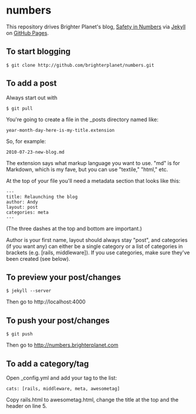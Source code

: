 # numbers

This repository drives Brighter Planet's blog, [Safety in Numbers](http://numbers.brighterplanet.com) via [Jekyll](http://github.com/mojombo/jekyll) on [GitHub Pages](http://pages.github.com).

## To start blogging

    $ git clone http://github.com/brighterplanet/numbers.git

## To add a post

Always start out with

    $ git pull

You're going to create a file in the _posts directory named like:

    year-month-day-here-is-my-title.extension
    
So, for example:

    2010-07-23-new-blog.md
    
The extension says what markup language you want to use. "md" is for Markdown, which is my fave, but you can use "textile," "html," etc.

At the top of your file you'll need a metadata section that looks like this:

    ---
    title: Relaunching the blog
    author: Andy
    layout: post
    categories: meta
    ---

(The three dashes at the top and bottom are important.)

Author is your first name, layout should always stay "post", and categories (if you want any) can either be a single category or a list of categories in brackets (e.g. [rails, middleware]). If you use categories, make sure they've been created (see below).

## To preview your post/changes

    $ jekyll --server

Then go to http://localhost:4000

## To push your post/changes

    $ git push
    
Then go to http://numbers.brighterplanet.com

## To add a category/tag

Open _config.yml and add your tag to the list:

    cats: [rails, middleware, meta, awesometag]
    
Copy rails.html to awesometag.html, change the title at the top and the header on line 5.
